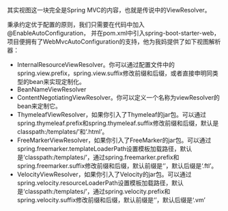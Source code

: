 其实视图这一块完全是Spring MVC的内容，也就是传说中的ViewResolver。

秉承约定优于配置的原则，我们只需要在代码中加入@EnableAutoConfiguration，
并在pom.xml中引入spring-boot-starter-web，项目便拥有了WebMvcAutoConfiguration的支持，他为我妈提供了如下视图解析器：
- InternalResourceViewResolver。你可以通过配置文件中的spring.view.prefix，spring.view.suffix修改前缀和后缀，或者直接申明同类型的bean来实现定制化。
- BeanNameViewResolver
- ContentNegotiatingViewResolver。你可以定义一个名称为viewResolver的bean来定制它。
- ThymeleafViewResolver，如果你引入了Thymeleaf的jar包。可以通过spring.thymeleaf.prefix和spring.thymeleaf.suffix修改前缀和后缀，默认是classpath:/templates/’和‘.html’。
- FreeMarkerViewResolver，如果你引入了FreeMarker的jar包。可以通过spring.freemarker.templateLoaderPath设置模板加载路径，默认是‘classpath:/templates/’，通过spring.freemarker.prefix和spring.freemarker.suffix修改前缀和后缀，默认前缀是‘’，默认后缀是‘.ftl’。
- VelocityViewResolver，如果你引入了Velocity的jar包。可以通过spring.velocity.resourceLoaderPath设置模板加载路径，默认是‘classpath:/templates/’，通过spring.velocity.prefix和spring.velocity.suffix修改前缀和后缀，默认前缀是‘’，默认后缀是‘.vm’
